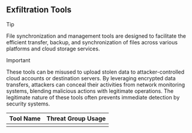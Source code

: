 ## Exfiltration Tools

> [!TIP]
> File synchronization and management tools are designed to facilitate the efficient transfer, backup, and synchronization of files across various platforms and cloud storage services. 

> [!IMPORTANT]
> These tools can be misused to upload stolen data to attacker-controlled cloud accounts or destination servers. By leveraging encrypted data transfers, attackers can conceal their activities from network monitoring systems, blending malicious actions with legitimate operations. The legitimate nature of these tools often prevents immediate detection by security systems.

| Tool Name | Threat Group Usage |
|---|---|
| | |
